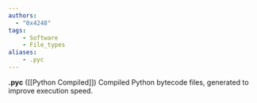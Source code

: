 ```yaml
---
authors:
  - "0x4248"
tags:
    - Software
    - File_types
aliases:
    - .pyc
---
```

**.pyc** ([[Python Compiled]]) Compiled Python bytecode files, generated to improve execution speed.

